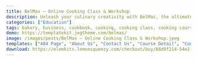 ```yaml
---
title: BelMas – Online Cooking Class & Workshop
description: Unleash your culinary creativity with BelMas, the ultimate Online Cooking Class & Workshop Elementor Template Kit. Elevate your cooking classes and workshops with captivating templates that combine style and functionality seamlessly. Crafted for ease of use and customization, BelMas empowers you to showcase your expertise and entice aspiring chefs. With Elementor compatibility, building an enticing online platform is a breeze. Transform your virtual cooking space into a hub of gastronomic inspiration.
categories: ["Education"]
tags: bakery, business, cookbook, cooking, cooking class, cooking course, course, education, food, food blog, modern, online, online course, pastry, recipes
demo: https://templatekit.jegtheme.com/belmas/
image: /images/posts/BelMas – Online Cooking Class & Workshop.jpeg
templates: ["404 Page", "About Us", "Contact Us", "Course Detail", "Course", "Faq", "Footer", "Global", "Header", "Home", "Jegkit Tab Course Curriculum", "Jegkit Tab Course Overview", "Jegkit Tab Course", "Mentor", "Metform Contact Us", "News", "Single News"]
download: https://elemkits.lemonsqueezy.com/checkout/buy/88d9f214-54e2-44e1-bca6-92ee09515d36
---
```

